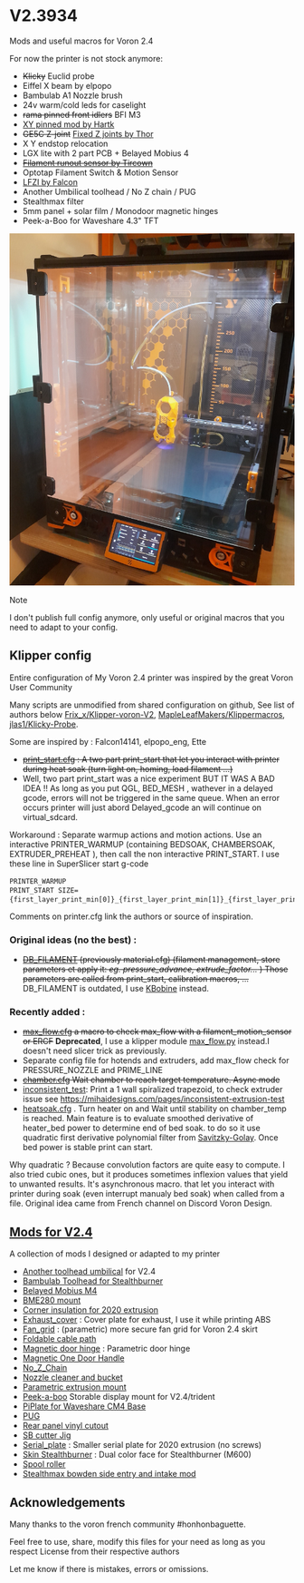 # V2.3934 #
Mods and useful macros for Voron 2.4

For now the printer is not stock anymore:
- ~~Klicky~~  Euclid probe
- Eiffel X beam by elpopo
- Bambulab A1 Nozzle brush
- 24v warm/cold leds for caselight
- ~~rama pinned front idlers~~ BFI M3
- [XY pinned mod by Hartk](https://github.com/hartk1213/MISC/tree/main/Voron%20Mods/Voron%202-Trident/2.4/Voron2.4_Trident_Pins_Mod)
- ~~GE5C Z-joint~~ [Fixed Z joints by Thor](https://github.com/bythorsthunder/Voron_Mods/tree/main/Fixed_2.4_Z_Joints)
- X Y endstop relocation
- LGX lite with 2 part PCB + Belayed Mobius 4
- ~~[Filament runout sensor by Tircown](https://github.com/elpopo-eng/VoronFrenchUsers/tree/main/Mod/Filament_motion_sensor)~~
- Optotap Filament Switch & Motion Sensor 
- [LFZI by Falcon](https://github.com/falcon14141/Voron_Mods/tree/master/Lovely%20Frog%20Z%20Idler) 
- Another Umbilical toolhead / No Z chain / PUG
- Stealthmax filter
- 5mm panel + solar film / Monodoor magnetic hinges
- Peek-a-Boo for Waveshare 4.3" TFT


![Voron 2.4 v2.3934](./Images/v2.3934_20240924.jpg)

> [!NOTE]
> I don't publish full config anymore, only useful or original macros
> that you need to adapt to your config.

## Klipper config ##

Entire configuration of My Voron 2.4 printer
was inspired by the great Voron User Community

Many scripts are unmodified from shared configuration on github, See list of authors below 
[Frix_x/Klipper-voron-V2](https://github.com/Frix-x/klipper-voron-V2),
[MapleLeafMakers/Klippermacros](https://github.com/MapleLeafMakers/KlipperMacros),
[jlas1/Klicky-Probe](https://github.com/jlas1/Klicky-Probe).

Some are inspired by : Falcon14141, elpopo_eng, Ette

- ~~[print_start.cfg](./klipper_config/macros/print_base/print_start.cfg) : A two part print_start that let you interact with printer during heat soak (turn light on, homing, load filament ...)~~
- Well, two part print_start was a nice experiment BUT IT WAS A BAD IDEA !! As long as you put QGL, BED_MESH , wathever in a delayed gcode, errors will not be triggered in the same queue. When an error occurs printer will just abord Delayed_gcode an will continue on virtual_sdcard.

Workaround : Separate warmup actions and motion actions. Use an interactive PRINTER_WARMUP (containing BEDSOAK, CHAMBERSOAK, EXTRUDER_PREHEAT ), then call the non interactive PRINT_START.  I use these line in SuperSlicer start g-code
```
PRINTER_WARMUP
PRINT_START SIZE={first_layer_print_min[0]}_{first_layer_print_min[1]}_{first_layer_print_max[0]}_{first_layer_print_max[1]}
```

Comments on printer.cfg link the authors or source of inspiration.  

### Original ideas (no the best) : ###
- ~~[DB_FILAMENT](./klipper_config/macros/db_settings/)  (previously material.cfg) (filament management, store parameters et apply it: _eg. pressure_advance, extrude_factor..._ )
Those parameters are called from print_start, calibration macros, ...~~
DB_FILAMENT is outdated, I use [KBobine](https://github.com/fbeauKmi/kbobine_filament_settings) instead.

### Recently added : ###
- ~~[max_flow.cfg](./klipper_config/macros/calibration/max_flow_calibrate.cfg) a macro to check max_flow ~~with a filament_motion_sensor or ERCF~~~~ **Deprecated**, I use a klipper module [max_flow.py](https://github.com/fbeauKmi/kbobine_filament_settings/tree/develop/klipper/klippy/plugins) instead.I doesn't need slicer trick as previously.
- Separate config file for hotends and extruders, add max_flow check for PRESSURE_NOZZLE and PRIME_LINE
- ~~[chamber.cfg](./klipper_config/macros/heating/chamber.cfg)
Wait chamber to reach target temperature. Async mode~~
- [inconsistent_test](./klipper_config/macros/calibration/inconsistent_test.cfg): 
Print a 1 wall spiralized trapezoid, to check extruder issue see https://mihaidesigns.com/pages/inconsistent-extrusion-test
- [heatsoak.cfg](./klipper_config/macros/hardware_functions/heating/heatsoak.cfg) . Turn heater on and Wait until stability on chamber_temp is reached.
Main feature is to evaluate smoothed derivative of heater_bed power to determine end of bed soak. to do so it use quadratic first derivative polynomial filter from [Savitzky-Golay](https://en.wikipedia.org/wiki/Savitzky%E2%80%93Golay_filter). Once bed power is stable print can start.


Why quadratic ? Because convolution factors are quite easy to compute. I also tried cubic ones, but it produces sometimes inflexion values that yield to unwanted results.
It's asynchronous macro. that let you interact with printer during soak (even interrupt manualy bed soak) when called from a file.
Original idea came from French channel on Discord Voron Design. 

## [Mods for V2.4](./mods)

A collection of mods I designed or adapted to my printer

- [Another toolhead umbilical](./mods/another_toolhead_umbilical/) for V2.4
- [Bambulab Toolhead for Stealthburner](./mods/bambulab_th_for_SB/)
- [Belayed Mobius M4](./mods/belayed_mobius_extruder/)
- [BME280 mount](./mods/bme280_extrusion_mount/)
- [Corner insulation for 2020 extrusion](./mods/corner_insulation/)
- [Exhaust_cover](./mods/exhaust_cover/) : Cover plate for exhaust, I use it while printing ABS
- [Fan_grid](./mods/fan_grid/) : (parametric) more secure fan grid for Voron 2.4 skirt
- [Foldable cable path](./mods/foldable_cable_path/)
- [Magnetic door hinge](./mods/magnetic_door_hinge/) : Parametric door hinge
- [Magnetic One Door Handle](./mods/magnetic_onedoor_handle/)
- [No_Z_Chain](./mods/no_z_chain/)
- [Nozzle cleaner and bucket](./mods/nozzle_cleaner/)
- [Parametric extrusion mount](./mods/parametric_extrusion_mount/)
- [Peek-a-boo](./mods/peek-a-boo/) Storable display mount for V2.4/trident
- [PiPlate for Waveshare CM4 Base](./mods/piplate_WS_CM4_base/)
- [PUG](./mods/PUG/)
- [Rear panel vinyl cutout](./mods/backplate/)
- [SB cutter Jig](./mods/SB_cutter_jig/)
- [Serial_plate](./mods/serial_plate) : Smaller serial plate for 2020 extrusion (no screws)
- [Skin Stealthburner](./mods/skin_stealthburner/) : Dual color face for Stealthburner (M600)
- [Spool roller](./mods/spool_roller/)
- [Stealthmax bowden side entry and intake mod](./mods/stealthmax_mods/)



## Acknowledgements

Many thanks to the voron french community #honhonbaguette.

Feel free to use, share, modify this files for your need as long as you respect License from their respective authors

Let me know if there is mistakes, errors or omissions. 
